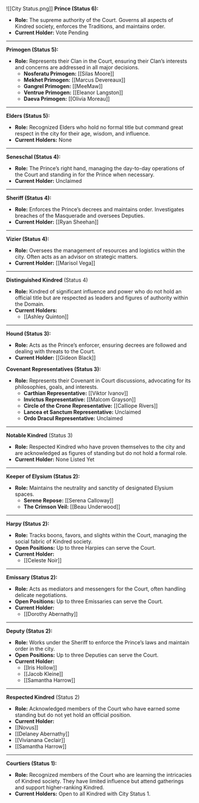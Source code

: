 ![[City Status.png]]
**Prince (Status 6):**  
- **Role:** The supreme authority of the Court. Governs all aspects of Kindred society, enforces the Traditions, and maintains order.  
- **Current Holder:** Vote Pending
---
**Primogen (Status 5):**  
- **Role:** Represents their Clan in the Court, ensuring their Clan’s interests and concerns are addressed in all major decisions.  
  - **Nosferatu Primogen:** [[Silas Moore]]
  - **Mekhet Primogen:** [[Marcus Devereaux]]
  - **Gangrel Primogen:** [[MeeMaw]]
  - **Ventrue Primogen:** [[Eleanor Langston]]
  - **Daeva Primogen:** [[Olivia Moreau]]
---
**Elders (Status 5):**
- **Role:** Recognized Elders who hold no formal title but command great respect in the city for their age, wisdom, and influence.
- **Current Holders:** None
---
**Seneschal (Status 4):**  
- **Role:** The Prince’s right hand, managing the day-to-day operations of the Court and standing in for the Prince when necessary.  
- **Current Holder:** Unclaimed
---
**Sheriff (Status 4):**  
- **Role:** Enforces the Prince’s decrees and maintains order. Investigates breaches of the Masquerade and oversees Deputies.  
- **Current Holder:**  [[Ryan Sheehan]]
---
**Vizier (Status 4):**  
- **Role:** Oversees the management of resources and logistics within the city. Often acts as an advisor on strategic matters.  
- **Current Holder:** [[Marisol Vega]]
---
**Distinguished Kindred** (Status 4)
- **Role:** Kindred of significant influence and power who do not hold an official title but are respected as leaders and figures of authority within the Domain.
- **Current Holders:**
   - [[Ashley Quinton]]
---
**Hound (Status 3):**  
- **Role:** Acts as the Prince’s enforcer, ensuring decrees are followed and dealing with threats to the Court.  
- **Current Holder:** [[Gideon Black]]

**Covenant Representatives (Status 3):**  
- **Role:** Represents their Covenant in Court discussions, advocating for its philosophies, goals, and interests.  
  - **Carthian Representative:** [[Viktor Ivanov]]
  - **Invictus Representative:** [[Malcom Grayson]]
  - **Circle of the Crone Representative:** [[Calliope Rivers]]
  - **Lancea et Sanctum Representative:** Unclaimed
  - **Ordo Dracul Representative:** Unclaimed
---
**Notable Kindred** (Status 3)
- **Role:** Respected Kindred who have proven themselves to the city and are acknowledged as figures of standing but do not hold a formal role.
- **Current Holder:** None Listed Yet
---
**Keeper of Elysium (Status 2):**  
- **Role:** Maintains the neutrality and sanctity of designated Elysium spaces.  
  - **Serene Repose:** [[Serena Calloway]]
  - **The Crimson Veil:** [[Beau Underwood]]
---
**Harpy (Status 2):**  
- **Role:** Tracks boons, favors, and slights within the Court, managing the social fabric of Kindred society.  
- **Open Positions:** Up to three Harpies can serve the Court.  
- **Current Holder:** 
   * [[Celeste Noir]]
---
**Emissary (Status 2):**  
- **Role:** Acts as mediators and messengers for the Court, often handling delicate negotiations.  
- **Open Positions:** Up to three Emissaries can serve the Court.  
- **Current Holder:** 
  * [[Dorothy Abernathy]]
---
**Deputy (Status 2):**  
- **Role:** Works under the Sheriff to enforce the Prince’s laws and maintain order in the city.  
- **Open Positions:** Up to three Deputies can serve the Court.  
- **Current Holder:** 
  * [[Iris Hollow]]
  * [[Jacob Kleine]]
  * [[Samantha Harrow]]
---
**Respected Kindred** (Status 2)
- **Role:** Acknowledged members of the Court who have earned some standing but do not yet hold an official position.
- **Current Holder:**
 - [[Novus]]
 - [[Delaney Abernathy]]
 - [[Vivianana Ceclair]]
 - [[Samantha Harrow]]
---
**Courtiers (Status 1):**  
- **Role:** Recognized members of the Court who are learning the intricacies of Kindred society. They have limited influence but attend gatherings and support higher-ranking Kindred.  
- **Current Holders:** Open to all Kindred with City Status 1.